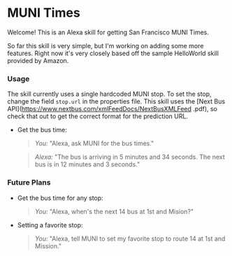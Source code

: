 # MUNI Times

Welcome! This is an Alexa skill for getting San Francisco MUNI Times.

So far this skill is very simple, but I'm working on adding some more features. Right now it's very
closely based off the sample HelloWorld skill provided by Amazon.

### Usage

The skill currently uses a single hardcoded MUNI stop. To set the stop, change the field `stop.url` in the
properties file. This skill uses the [Next Bus API](https://www.nextbus.com/xmlFeedDocs/NextBusXMLFeed
.pdf), so check that out to get the correct format for the prediction URL.

- Get the bus time:

  > _You:_ "Alexa, ask MUNI for the bus times."

  > _Alexa:_ "The bus is arriving in 5 minutes and 34 seconds. The next bus is in 12 minutes and 3 seconds."

### Future Plans

- Get the bus time for any stop:

  > _You:_ "Alexa, when's the next 14 bus at 1st and Mision?"

- Setting a favorite stop:

  > _You:_ "Alexa, tell MUNI to set my favorite stop to route 14 at 1st and Mission."

